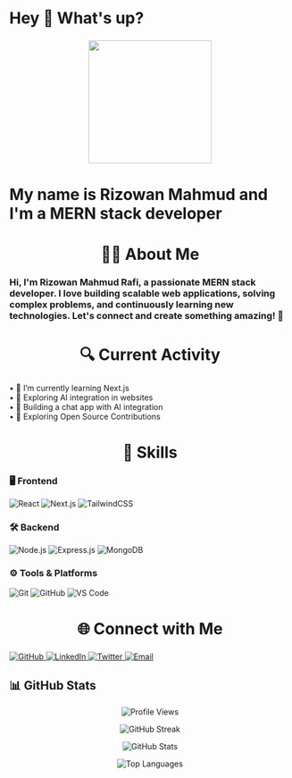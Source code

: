 <h1 align="left">Hey 👋 What's up?</h1>

###

<div align="center">
  <img height="220" src="https://i.ibb.co.com/bjgf0Hzc/image.png"  />
</div>

###

<h1 align="left">My name is Rizowan Mahmud and I'm a MERN stack developer</h1>

###

<h1 align="center">👨‍💻 About Me</h1>

###

<h3 align="left">Hi, I'm Rizowan Mahmud Rafi, a passionate MERN stack developer. I love building scalable web applications, solving complex problems, and continuously learning new technologies. Let's connect and create something amazing! 🚀</h3>

###

<h1 align="center">🔍 Current Activity</h1>

###

<p align="left">• 🌱 I’m currently learning Next.js  <br>• 🤖 Exploring AI integration in websites  <br>• 💬 Building a chat app with AI integration  <br>• 🌱 Exploring Open Source Contributions</p>
 
###

<h1 align="center">🚀 Skills</h1>

###

### 🖥️ Frontend
![React](https://img.shields.io/badge/-React-61DAFB?logo=react&logoColor=white&style=for-the-badge)
![Next.js](https://img.shields.io/badge/-Next.js-000000?logo=nextdotjs&logoColor=white&style=for-the-badge)
![TailwindCSS](https://img.shields.io/badge/-TailwindCSS-38B2AC?logo=tailwind-css&logoColor=white&style=for-the-badge)

### 🛠️ Backend
![Node.js](https://img.shields.io/badge/-Node.js-339933?logo=node.js&logoColor=white&style=for-the-badge)
![Express.js](https://img.shields.io/badge/-Express.js-000000?logo=express&logoColor=white&style=for-the-badge)
![MongoDB](https://img.shields.io/badge/-MongoDB-47A248?logo=mongodb&logoColor=white&style=for-the-badge)

### ⚙️ Tools & Platforms
![Git](https://img.shields.io/badge/-Git-F05032?logo=git&logoColor=white&style=for-the-badge)
![GitHub](https://img.shields.io/badge/-GitHub-181717?logo=github&logoColor=white&style=for-the-badge)
![VS Code](https://img.shields.io/badge/-VS_Code-007ACC?logo=visual-studio-code&logoColor=white&style=for-the-badge)


<div align="left">
</div>

###

<h1 align="center">🌐 Connect with Me</h1>

###



<p align="left">  
  <a href="https://github.com/yourusername" target="_blank">
    <img src="https://img.shields.io/badge/-GitHub-181717?logo=github&logoColor=white&style=for-the-badge" alt="GitHub">
  </a>  
  <a href="https://linkedin.com/in/yourusername" target="_blank">
    <img src="https://img.shields.io/badge/-LinkedIn-0077B5?logo=linkedin&logoColor=white&style=for-the-badge" alt="LinkedIn">
  </a>  
  <a href="https://twitter.com/yourusername" target="_blank">
    <img src="https://img.shields.io/badge/-Twitter-1DA1F2?logo=twitter&logoColor=white&style=for-the-badge" alt="Twitter">
  </a>  
  <a href="mailto:your-email@example.com">
    <img src="https://img.shields.io/badge/-Email-D14836?logo=gmail&logoColor=white&style=for-the-badge" alt="Email">
  </a>  
</p>


###

## 📊 GitHub Stats  

<p align="center">  
  <!-- Contributions -->  
  <img src="https://komarev.com/ghpvc/?username=yourusername&label=Profile%20Views&color=0e75b6&style=flat" alt="Profile Views" />  
</p>  

<p align="center">  
  <img src="https://github-readme-streak-stats.herokuapp.com/?user=yourusername&theme=dark&hide_border=false" alt="GitHub Streak" />  
</p>  

<p align="center">  
  <img src="https://github-readme-stats.vercel.app/api?username=yourusername&show_icons=true&theme=dark&hide_border=false" alt="GitHub Stats" />  
</p>  

<p align="center">  
  <img src="https://github-readme-stats.vercel.app/api/top-langs/?username=yourusername&layout=compact&theme=dark&hide_border=false" alt="Top Languages" />  
</p>  


